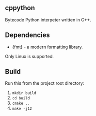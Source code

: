 ## cppython

Bytecode Python interpeter written in C++.

## Dependencies

- [{fmt}](https://github.com/fmtlib/fmt) - a modern formatting library.

Only Linux is supported.

## Build

Run this from the project root directory:
1. `mkdir build`
2. `cd build`
3. `cmake ..`
4. `make -j12`
